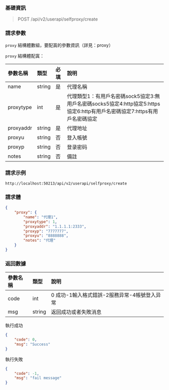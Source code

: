### 基礎資訊

> POST /api/v2/userapi/selfproxy/create

### 請求參數

`proxy` 結構體數組，要配寘的參數資訊（詳見：proxy）

`proxy` 結構體配寘：

| 參數名稱 | 類型 | 必填 | 說明 |
| :-------- | :----- | :--- | :--------------------------------------------------------------------------------------------------------------------------------------------------------------------- |
| name      | string | 是   | 代理名稱 |
| proxytype | int | 是   | 代理類型1：有用戶名密碼sock5協定3:無用戶名密碼socks5協定4:http協定5:https協定6:http有用戶名密碼協定7:https有用戶名密碼協定 |
| proxyaddr | string | 是   | 代理地址             |
| proxyu    | string | 否   | 登入帳號         |
| proxyp    | string | 否   | 登录密码         |
| notes    | string | 否   | 備註                |

### 請求示例

```
http://localhost:50213/api/v2/userapi/selfproxy/create
```

### 請求體

```json
{
    "proxy": {
        "name": "代理1",
        "proxytype": 1,
        "proxyaddr": "1.1.1.1:2333",
        "proxyp": "7777777",
        "proxyu": "8888888",
        "notes": "代理"
    }
}
```

### 返回數據

| 參數名稱 | 類型   | 說明                                         |
| :------- | :----- | :------------------------------------------- |
| code     | int    | 0 成功-1輸入格式錯誤-2服務异常-4帳號登入异常 |
| msg      | string | 返回成功或者失敗消息                         |

執行成功

```json
{
    "code": 0,
    "msg": "Success"
}
```

執行失敗

```json
{
    "code": -1,
    "msg": "fail message"
}
```


